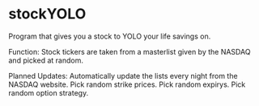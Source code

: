 # stockYOLO
Program that gives you a stock to YOLO your life savings on.

Function:
Stock tickers are taken from a masterlist given by the NASDAQ and picked at random.

Planned Updates:
Automatically update the lists every night from the NASDAQ website.
Pick random strike prices.
Pick random expirys.
Pick random option strategy.
